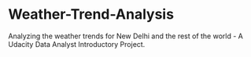 # Weather-Trend-Analysis
Analyzing the weather trends for New Delhi and the rest of the world - A Udacity Data Analyst Introductory Project.
